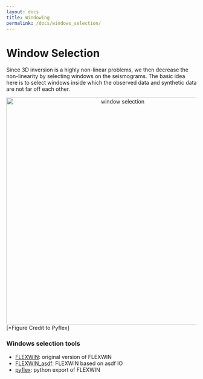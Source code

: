 ```yaml
---
layout: docs
title: Windowing
permalink: /docs/windows_selection/
---
```


# Window Selection

Since 3D inversion is a highly non-linear problems, we then decrease the non-linearity by selecting windows on the seismograms. The basic idea here is to select windows inside which the observed data and synthetic data are not far off each other.

<center><img src="/SeisStar/img/window_selection_demo.png" alt="window selection" width="600"></center>
[*Figure Credit to Pyflex]

### Windows selection tools 
* [FLEXWIN](https://github.com/geodynamics/flexwin): original version of FLEXWIN
* [FLEXWIN_asdf](https://github.com/wjlei1990/seismo-FLEXWIN): FLEXWIN based on asdf IO
* [pyflex](https://github.com/krischer/pyflex): python export of FLEXWIN

